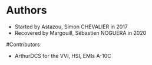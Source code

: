 # Authors
* Started by Astazou, Simon CHEVALIER in 2017
* Recovered by Margouill, Sébastien NOGUERA in 2020

#Contributors
* ArthurDCS for the VVI, HSI, EMIs A-10C

